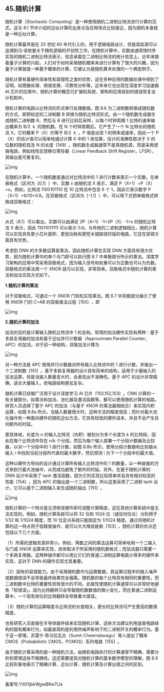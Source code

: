 ## 45.随机计算
随机计算（Stochastic Computing）是一种使用随机二进制比特流进行计算的范式，这与 8.1 节中介绍的近似计算的出发点及应用场合比较接近，因为随机本身就是一种近似计算。 


随机计算最早是在 20 世纪 60 年代引入的，用于逻辑电路设计，但是其起源可以追溯到冯·诺依曼关于随机逻辑的开创性工作。在随机计算中，实数由通常按时序实现的随机二进制比特流表示，信息承载在二进制比特流的统计信息上。近年来随着量子计算的兴起，人们对于如何采用随机概率来进行计算有了很大的兴趣，因为量子计算就是一种基于概率的计算，它被认为是随机算术处理的一个典型例子。 


随机计算有着硬件简单性和容错性之类的优势，这在多种应用的数据处理中得到了证明，如图像处理、频谱变换、可靠性分析等。近年来它也出现在深度学习加速器 AI 芯片的应用中。随机计算的概念已扩展到系统、架构和应用级别的错误恢复设计机制中。 


随机计算的电路以比特流的形式串行处理数据。图 8.6 为二进制数转换成随机数的方式，即把给定的二进制数 B 转换为随机比特流形式。由一个随机数生成器生成随机二进制数 R，然后与 B 进行比较后采样，以每个时钟周期 1 比特的速率输出概率为 B/2  k  的随机数。在 N 个时钟周期后，它产生了一个 N 比特长的随机流 X，它的概率 P（X）约等于 B/2  k  。P 值是出现 1 的频率或速率，因此一个 P（X）的估计值可以简单地通过计算 X 中的 1 来估算，估计的准确性取决于 X 的位数的随机性及 N 的长度  [149]  。随机数生成器通常不是真随机源，而是采用逻辑电路，例如线性反馈移位寄存器（Linear Feedback Shift Register，LFSR），其输出是可重复的。 


![img](https://pic4.zhimg.com/v2-4664bae2d13dea439b63f75e3eaebb02.webp)

在随机计算中，一个随机数是通过对比特流中的 1 进行计数来表示一个实数。在单极格式（区间为  [0,1]  ）中，实数 x 由随机流 X 表示，满足 P（X=1）=P（X）=x。例如，比特流 1100101110 在 10 比特流中包含 6 个 1，因此它表示数字 P（X=1）=6/10=0.6。在双极格式（区间为  [-1,1]  ）中，可以用下式把单极格式转换成双极格式： 


![img](https://pic4.zhimg.com/v2-96cc231e048f78118ae78c43fa2aa428.webp)

从式（8.1）可以看出，实数可以由满足 2P（X=1）-1=2P（X）-1=x 的随机比特流 X 表示，因此 11011011111 可以表示 0.6。与传统的二进制逻辑相比，随机计算可以实现具有更小芯片面积、更低功耗和更短关键路径时延的电路，它还在容错方面具有优势。 


考虑到 DNN 的大多数运算是乘法，因此随机计算在实现 DNN 方面具有很大优势，因为随机计算中的单个与门即可以执行图 8.7 中单极部分所示的乘法。深度学习架构的应用中常采用双极格式，因为输入信号和权重可以为正数也可以为负数。双极格式的乘法用一个 XNOR 就可以实现，非常简单。双极格式中随机计算的乘法和加法实现方式如下。 


**1.随机计算的乘法**


对于双极格式，可通过一个 XNOR 门轻松实现乘法。图 8.7 中双极部分展示了使用 XNOR 门的 C=AB 的双极乘法过程  [150]  ，即 


![img](https://pic3.zhimg.com/v2-76611fe5608bddf7a46b251e86c97496.webp)

**2.随机计算的加法** 


加法的目的是计算输入随机比特流中 1 的总和。常用的加法硬件实现有两种：基于多路复用器的加法和基于近似并行计数器（Approximate Parallel Counter，APC）的加法。对于前一种结构，双极加法计算为 


![img](https://pic2.zhimg.com/v2-5843c9433c83069e217bc2d6f2b5394c.webp)

另一种方法是 APC 使用并行计数器对所有输入比特流中的 1 进行计数，并输出一个二进制数  [151]  。基于多路复用器的设计具有简单的结构，适用于少量输入的加法运算，但是当输入数量变大时，会表现出不准确性。基于 APC 的设计非常精确，适合大量输入，但电路结构更加复杂。 


随机计算已经被广泛用于设计深度学习 AI 芯片  [150,152,153]  。CNN 计算的一些关键部分，如乘法和加法、池化器及激活函数等，都可以使用随机计算的电路。研究人员选择了基于 APC 的加法（与基于 XNOR 的乘法器相结合）来实现内积运算，如图 8.8a 所示。当输入数量很大时，这种方法的精度很高；而针对最大池化操作有一种面向硬件的随机近似方法，它具有较低的硬件成本，并且不会产生任何额外的时延。 


更具体地，长度为 n 的输入比特流（内积）被划分为多个长度为 k 的比特段，因此在每个比特流中存在 n/k 个分段。然后为每个输入部署一个分段计数器及比较器，以对一个分段中的 1 进行计数，如图 8.8b 所示。使用分段计数器和比较器从输入 i 中找到当前分段所代表的最大数字，然后预测 i 为下一个分段中的最大值。 


这种以硬件为导向的设计通过计算所有输入比特流中的 1 的数量，以一种直接的方式来执行最大池操作，从而成功避免了额外的时延。另外，在基于随机计算的 DNN 设计中采用了 tanh 激活函数，因为它的实现比较简单并且具有相对较高的性能  [154]  。因为 APC 的输出是一个二进制数，所以这里采用了二进制 tanh 设计，它可以基于二进制输入来生成随机输出  [151]  。 


![img](https://pic3.zhimg.com/v2-1475f7d1b78d30b9aa720152bfc1e9db.webp)

随机计算的一个特点是无须修改硬件即可调整计算精度，这在其他计算系统中是无法实现的。例如，随机计算系统可以将 32 位和 1024 位（或任何位长）分别用于 1/32 和 1/1024 精度，而 10 位定点系统只能固定为 1/1024 精度。通过将随机计算的这一特点用于低精度操作，就可以大大降低能耗  [153]  。随机计算的优点还包括以下几个方面。 


（1）所需的逻辑资源非常小。例如，两数之间的乘法运算可简单地用一个二输入与门或 XNOR 运算来实现，具体取决于所采用的随机数格式；而加法器只需要一个多路复用器。这两种操作都可以用比它们的普通二进制运算电路少得多的硬件来实现，这对于 DNN 的硬件实现尤其重要。 


（2）固有的容错能力。由于采用随机数作为运算数据，其运算过程中的输入噪声或数据错误不会导致最终结果完全偏离。随机数的每个比特具有相同的重要性，而二进制数中比特的重要性则有很大的不同。此属性使随机计算通常可以非常好地避免「软错误」，因为比特翻转只会导致随机数数值的微小变化，而在普通二进制运算中，一个高有效位的比特翻转会导致重大错误。 


（3）随机计算的运算精度与比特流的长度相关，更长的比特流可产生更高的数值精度。 


也有研究人员直接在半导体器件级来实现随机计算，这些方法建议利用底层电路结构的固有概率行为，如最直观的是利用热噪声影响下的二进制开关的概率行为。基于这一原理，苏雷什·奇马拉瓦古（Sureh Cheemalavagu）等人提出了概率 CMOS（Probabilistic CMOS，PCMOS）系列电路  [155]  。 


由于随机计算采用的是一种随机方法，由随机电路执行的计算通常不精确，需要分析和管理这些不精确性。这还需要提高对随机计算的基本数学模型的理解。图 8.9 比较形象地表示了精确计算、近似计算、随机计算及计算出错之间的区别。 


![img](https://pic1.zhimg.com/v2-0b46f8d44af669693ba9e7b98256bb0e.webp)

  



备案号:YX01jbkWgwB9w7Lle

